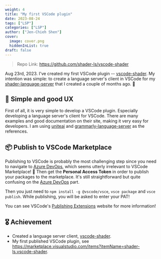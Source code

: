 ```yaml
---
weight: 4
title: "My first VSCode plugin"
date: 2023-08-24
tags: ["LSP"]
categories: ["LSP"]
author: ["Jen-Chieh Shen"]
cover:
  image: cover.png
  hiddenInList: true
draft: false
---
```


> Repo Link: https://github.com/shader-ls/vscode-shader

Aug 23rd, 2023. I've created my first VSCode plugin -- [vscode-shader][].
My intention was simple: to create a language server's client in VSCode
for my [shader-language-server][] that I created a couple of months ago. 🤔

<!-- more -->

## 🔰 Simple and good UX

First of all, it is very simple to develop a VSCode plugin.
Especially developing a language server's client for VSCode.
There are many examples and good documentation on their site,
making it very easy for developers. I am using [uniteai][] and
[grammarly-language-server][] as the references.

## 📦 Publish to VSCode Marketplace

Publishing to VSCode is probably the most challenging step since you need
to navigate to [Azure DevOps][], which seems utterly irrelevant
to VSCode Marketplace! 🤔 Then get the **Personal Access Token**
in order to publish your packages to the marketplace. It's still
straightforward but quite confusing on the [Azure DevOps][] part.

Then you just need to `npm install -g @vscode/vsce`, `vsce package` and `vsce publish`.
While publishing, you will be asked to enter your PAT!

You can see VSCode's [Publishing Extensions](https://code.visualstudio.com/api/working-with-extensions/publishing-extension)
website for more information!

## 🎖️ Achievement

- Created a language server client, [vscode-shader][].
- My first published VSCode plugin, see https://marketplace.visualstudio.com/items?itemName=shader-ls.vscode-shader.


[shader-language-server]: https://github.com/shader-ls/shader-language-server
[vscode-shader]: https://github.com/shader-ls/vscode-shader

[uniteai]: https://github.com/freckletonj/uniteai
[grammarly-language-server]: https://github.com/emacs-grammarly/grammarly-language-server

[Azure DevOps]: https://aex.dev.azure.com/
